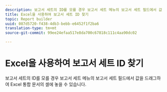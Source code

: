 ```yaml
---
description: 보고서 세트의 ID를 모를 경우 보고서 세트 메뉴의 보고서 세트 필드에서 값을 드래그하여 Excel 통합 문서의 셀에 놓을 수 있습니다.
title: Excel을 사용하여 보고서 세트 ID 찾기
topic: Report builder
uuid: 087d5720-f438-4db3-bebb-e6452f1f2ba6
translation-type: tm+mt
source-git-commit: 99ee24efaa517e8da700c67818c111c4aa90dc02

---
```



# Excel을 사용하여 보고서 세트 ID 찾기

보고서 세트의 ID를 모를 경우 보고서 세트 메뉴의 보고서 세트 필드에서 값을 드래그하여 Excel 통합 문서의 셀에 놓을 수 있습니다.


